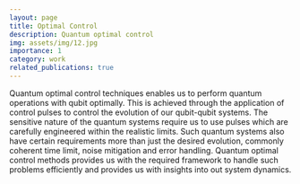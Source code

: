 ```yaml
---
layout: page
title: Optimal Control
description: Quantum optimal control
img: assets/img/12.jpg
importance: 1
category: work
related_publications: true
---
```



Quantum optimal control techniques enables us to perform quantum operations with qubit optimally.
This is achieved through the application of control pulses to control the evolution of our qubit-qubit systems.
The sensitive nature of the quantum systems require us to use pulses which are carefully engineered within the realistic limits. Such quantum systems also have certain requirements more than just the desired evolution, commonly coherent time limit, noise mitigation and error handling. Quantum optimal control methods provides us with the required framework to handle such problems efficiently and provides us with insights into out system dynamics.

